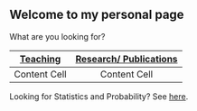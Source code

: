 ## Welcome to my personal page

What are you looking for?

| [Teaching](https://marcielbp.github.io/teaching.md)  | [Research/ Publications](https://marcielbp.github.io/research.md)  |
| :---: |:---: |
| Content Cell  | Content Cell  |

Looking for Statistics and Probability? See [here](https://marcielbp.github.io/Statistics-and-Probability).

